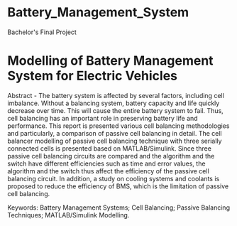 # Battery_Management_System
Bachelor's Final Project

# Modelling of Battery Management System for Electric Vehicles

Abstract - The battery system is affected by several factors, including cell imbalance. Without a balancing system, battery capacity and life quickly decrease over time. This will cause the entire battery system to fail. Thus, cell balancing has an important role in preserving battery life and performance. This report is presented various cell balancing methodologies and particularly, a comparison of passive cell balancing in detail. The cell balancer modelling of passive cell balancing technique with three serially connected cells is presented based on MATLAB/Simulink. Since three passive cell balancing circuits are compared and the algorithm and the switch have different efficiencies such as time and error values, the algorithm and the switch thus affect the efficiency of the passive cell balancing circuit. In addition, a study on cooling systems and coolants is proposed to reduce the efficiency of BMS, which is the limitation of passive cell balancing.

Keywords: Battery Management Systems; Cell Balancing; Passive Balancing Techniques; MATLAB/Simulink Modelling.
